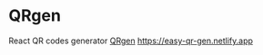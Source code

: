 # QRgen
React QR codes generator
[QRgen](https://easy-qr-gen.netlify.app)
    https://easy-qr-gen.netlify.app
    
